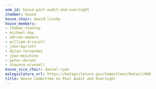 ```yaml
---
aom_id: house-post-audit-and-oversight
chamber: house
house_chair: david-linsky
house_members:
- thomas-stanley
- michael-day
- adrian-madaro
- william-driscoll
- john-barrett
- dylan-fernandes
- joan-meschino
- peter-durant
- shaunna-oconnell
house_vice_chair: daniel-ryan
malegislature_url: https://malegislature.gov/Committees/Detail/H46
title: House Committee on Post Audit and Oversight
---
```

